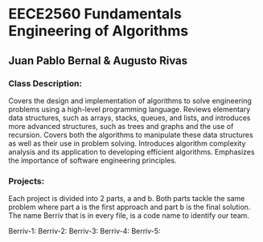 # **EECE2560 Fundamentals Engineering of Algorithms**

## Juan Pablo Bernal & Augusto Rivas 

### Class Description: 
Covers the design and implementation of algorithms to solve engineering problems using a high-level programming language. Reviews elementary data structures, such as arrays, stacks, queues, and lists, and introduces more advanced structures, such as trees and graphs and the use of recursion. Covers both the algorithms to manipulate these data structures as well as their use in problem solving. Introduces algorithm complexity analysis and its application to developing efficient algorithms. Emphasizes the importance of software engineering principles.

### Projects:
Each project is divided into 2 parts, a and b. Both parts tackle the same problem where part a is the first approach and part b is the final solution. The name Berriv that is in every file, is a code name to identify our team.

Berriv-1:
Berriv-2:
Berriv-3:
Berriv-4:
Berriv-5:

